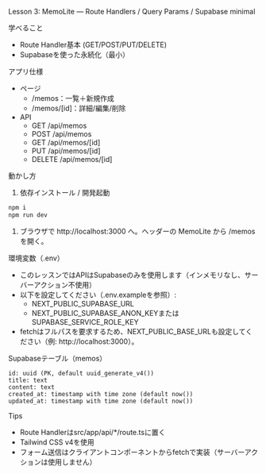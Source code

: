 Lesson 3: MemoLite — Route Handlers / Query Params / Supabase minimal

学べること
- Route Handler基本 (GET/POST/PUT/DELETE)
- Supabaseを使った永続化（最小）

アプリ仕様
- ページ
	- /memos：一覧＋新規作成
	- /memos/[id]：詳細/編集/削除
- API
	- GET /api/memos
	- POST /api/memos
	- GET /api/memos/[id]
	- PUT /api/memos/[id]
	- DELETE /api/memos/[id]

動かし方
1) 依存インストール / 開発起動
```bash
npm i
npm run dev
```

1) ブラウザで http://localhost:3000 へ。ヘッダーの MemoLite から /memos を開く。

環境変数（.env）
- このレッスンではAPIはSupabaseのみを使用します（インメモリなし、サーバーアクション不使用）
- 以下を設定してください（.env.exampleを参照）:
	- NEXT_PUBLIC_SUPABASE_URL
	- NEXT_PUBLIC_SUPABASE_ANON_KEYまたはSUPABASE_SERVICE_ROLE_KEY
 - fetchはフルパスを要求するため、NEXT_PUBLIC_BASE_URLも設定してください（例: http://localhost:3000）。

Supabaseテーブル（memos）
```
id: uuid (PK, default uuid_generate_v4())
title: text
content: text
created_at: timestamp with time zone (default now())
updated_at: timestamp with time zone (default now())
```

Tips
- Route Handlerはsrc/app/api/*/route.tsに置く
- Tailwind CSS v4を使用
- フォーム送信はクライアントコンポーネントからfetchで実装（サーバーアクションは使用しません）
